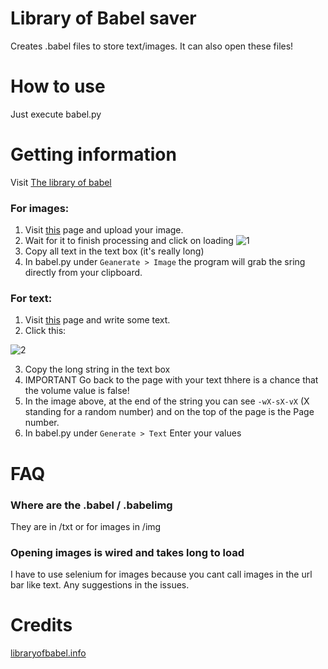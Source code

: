 # Library of Babel saver
Creates .babel files to store text/images. It can also open these files!

# How to use
Just execute babel.py

# Getting information
Visit [The library of babel](https://libraryofbabel.info)

### For images:
1. Visit [this](http://babelia.libraryofbabel.info/imagesearch.html) page and upload your image.
2. Wait for it to finish processing and click on loading
![1](https://i.imgur.com/OdKpCjQ.png)
3. Copy all text in the text box (it's really long)
4. In babel.py under ```Geanerate > Image``` the program will grab the sring directly from your clipboard.

### For text:
1. Visit [this](https://libraryofbabel.info/search.html) page and write some text.
2. Click this:

![2](https://i.imgur.com/wwrcSIF.png)

3. Copy the long string in the text box 
4. IMPORTANT Go back to the page with your text thhere is a chance that the volume value is false!
5. In the image above, at the end of the string you can see ```-wX-sX-vX``` (X standing for a random number) and on the top of the page is the Page number.
6. In babel.py under ```Generate > Text``` Enter your values

# FAQ

### Where are the .babel / .babelimg
They are in /txt or for images in /img 

### Opening images is wired and takes long to load
I have to use selenium for images because you cant call images in the url bar like text. Any suggestions in the issues.


# Credits
[libraryofbabel.info](https://libraryofbabel.info)
